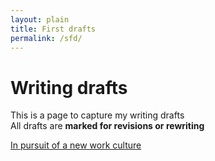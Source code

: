 ```yaml
---
layout: plain
title: First drafts
permalink: /sfd/
---
```


# Writing drafts

This is a page to capture my writing drafts <br>
All drafts are **marked for revisions or rewriting**

[In pursuit of a new work culture](https://www.sijokuruvilla.in/work) <br>

